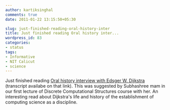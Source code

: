 ```yaml
---
author: kartiksinghal
comments: true
date: 2011-01-22 13:15:50+05:30

slug: just-finished-reading-oral-history-inter
title: Just finished reading Oral history inter...
wordpress_id: 83
categories:
- status
tags:
- Informative
- NIT Calicut
- science
---
```


Just finished reading [Oral history interview with Edsger W. Dijkstra](http://special.lib.umn.edu/cbi/oh/display.phtml?id=320) (transcript availabe on that link). This was suggested by Subhashree mam in our first lecture of Discrete Computational Structures course with her. An interesting read about Dijkstra's life and history of the establishment of computing science as a discipline.
